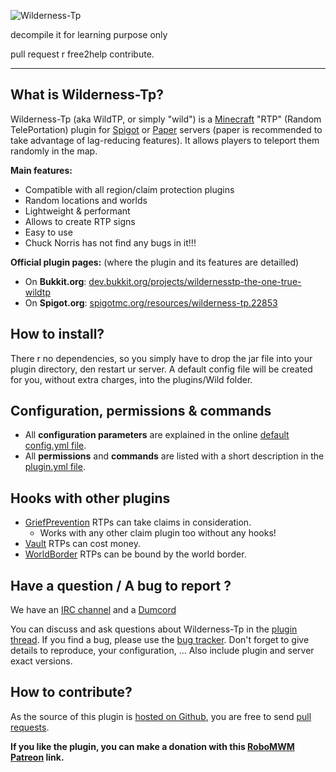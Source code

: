 ![Wilderness-Tp](http://i.imgur.com/4eq40Xf.png)

decompile it for learning purpose only

pull request r free2help contribute.

---

## What is Wilderness-Tp?

Wilderness-Tp (aka WildTP, or simply "wild") is a [Minecraft](https://www.minecraft.net) "RTP" (Random TelePortation) plugin for [Spigot](https://www.spigotmc.org) or [Paper](https://papermc.io) servers (paper is recommended to take advantage of lag-reducing features). It allows players to teleport them randomly in the map.

**Main features:**
* Compatible with all region/claim protection plugins
* Random locations and worlds
* Lightweight & performant
* Allows to create RTP signs
* Easy to use
* Chuck Norris has not find any bugs in it!!!

**Official plugin pages:** (where the plugin and its features are detailled)
* On **Bukkit.org**: [dev.bukkit.org/projects/wildernesstp-the-one-true-wildtp](https://dev.bukkit.org/projects/wildernesstp-the-one-true-wildtp)
* On **Spigot.org**: [spigotmc.org/resources/wilderness-tp.22853](https://www.spigotmc.org/resources/wilderness-tp.22853/)

## How to install?

There r no dependencies, so you simply have to drop the jar file into your plugin directory, den restart ur server.
A default config file will be created for you, without extra charges, into the plugins/Wild folder.

## Configuration, permissions & commands

* All **configuration parameters** are explained in the online [default config.yml file](https://github.com/AcmeProject/WildernessTp/blob/master/src/main/resources/config.yml).
* All **permissions** and **commands** are listed with a short description in the [plugin.yml file](https://github.com/AcmeProject/WildernessTp/blob/master/src/main/resources/plugin.yml).

## Hooks with other plugins

* [GriefPrevention](https://www.spigotmc.org/resources/griefprevention.1884/) RTPs can take claims in consideration.
  * Works with any other claim plugin too without any hooks!
* [Vault](https://www.spigotmc.org/resources/vault.34315/) RTPs can cost money.
* [WorldBorder](https://www.spigotmc.org/resources/worldborder.60905/) RTPs can be bound by the world border.

## Have a question / A bug to report ?

We have an [IRC channel](https://kiwiirc.com/client/irc.spi.gt/#wilderness-tp) and a [Dumcord](https://discord.gg/XjW6Kuk33g)

You can discuss and ask questions about Wilderness-Tp in the [plugin thread](https://www.spigotmc.org/threads/wilderness-tp.145440/). If you find a bug, please use the [bug tracker](https://github.com/AcmeProject/WildernessTp/issues). Don't forget to give details to reproduce, your configuration, ... Also include plugin and server exact versions. 

## How to contribute?

As the source of this plugin is [hosted on Github](https://github.com/AcmeProject/WildernessTp), you are free to send [pull requests](https://github.com/AcmeProject/WildernessTp/pulls).

**If you like the plugin, you can make a donation with this [RoboMWM Patreon](http://r.robomwm.com/patreon) link.**

